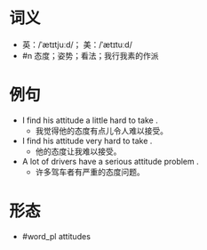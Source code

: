 # 词义
- 英：/ˈætɪtjuːd/； 美：/ˈætɪtuːd/
- #n 态度；姿势；看法；我行我素的作派
# 例句
- I find his attitude a little hard to take .
	- 我觉得他的态度有点儿令人难以接受。
- I find his attitude very hard to take .
	- 他的态度让我难以接受。
- A lot of drivers have a serious attitude problem .
	- 许多驾车者有严重的态度问题。
# 形态
- #word_pl attitudes
